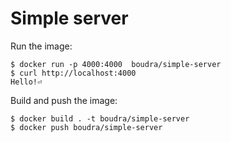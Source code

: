 # Simple server

Run the image:

```
$ docker run -p 4000:4000  boudra/simple-server
$ curl http://localhost:4000
Hello!⏎
```

Build and push the image:

```
$ docker build . -t boudra/simple-server
$ docker push boudra/simple-server
```


